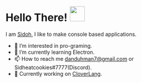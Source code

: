 # Hello There! <img src="https://media.giphy.com/media/hvRJCLFzcasrR4ia7z/giphy.gif" width="40px">

I am [Sidoh](https://github.com/DanDuh-Man), I like to make console based applications.

- 👀 I’m interested in pro-graming.<br>
- 🌱 I’m currently learning Electron.<br>
- 📫 How to reach me danduhman7@gmail.com or Sidheatcookies#7777(Discord).<br>
- 🔨 Currently working on [CloverLang](https://github.com/Sidohh/CloverLang).

